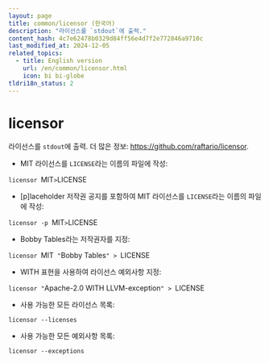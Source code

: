 ```yaml
---
layout: page
title: common/licensor (한국어)
description: "라이선스를 `stdout`에 출력."
content_hash: 4c7e62478b0329d84ff56e4d7f2e772846a9710c
last_modified_at: 2024-12-05
related_topics:
  - title: English version
    url: /en/common/licensor.html
    icon: bi bi-globe
tldri18n_status: 2
---
```

# licensor

라이선스를 `stdout`에 출력.
더 많은 정보: <https://github.com/raftario/licensor>.

- MIT 라이선스를 `LICENSE`라는 이름의 파일에 작성:

`licensor `<span class="tldr-var badge badge-pill bg-dark-lm bg-white-dm text-white-lm text-dark-dm font-weight-bold">MIT</span>` > `<span class="tldr-var badge badge-pill bg-dark-lm bg-white-dm text-white-lm text-dark-dm font-weight-bold">LICENSE</span>

- [p]laceholder 저작권 공지를 포함하여 MIT 라이선스를 `LICENSE`라는 이름의 파일에 작성:

`licensor -p `<span class="tldr-var badge badge-pill bg-dark-lm bg-white-dm text-white-lm text-dark-dm font-weight-bold">MIT</span>` > `<span class="tldr-var badge badge-pill bg-dark-lm bg-white-dm text-white-lm text-dark-dm font-weight-bold">LICENSE</span>

- Bobby Tables라는 저작권자를 지정:

`licensor `<span class="tldr-var badge badge-pill bg-dark-lm bg-white-dm text-white-lm text-dark-dm font-weight-bold">MIT</span>` "`<span class="tldr-var badge badge-pill bg-dark-lm bg-white-dm text-white-lm text-dark-dm font-weight-bold">Bobby Tables</span>`" > `<span class="tldr-var badge badge-pill bg-dark-lm bg-white-dm text-white-lm text-dark-dm font-weight-bold">LICENSE</span>

- WITH 표현을 사용하여 라이선스 예외사항 지정:

`licensor "`<span class="tldr-var badge badge-pill bg-dark-lm bg-white-dm text-white-lm text-dark-dm font-weight-bold">Apache-2.0 WITH LLVM-exception</span>`" > `<span class="tldr-var badge badge-pill bg-dark-lm bg-white-dm text-white-lm text-dark-dm font-weight-bold">LICENSE</span>

- 사용 가능한 모든 라이선스 목록:

`licensor --licenses`

- 사용 가능한 모든 예외사항 목록:

`licensor --exceptions`
